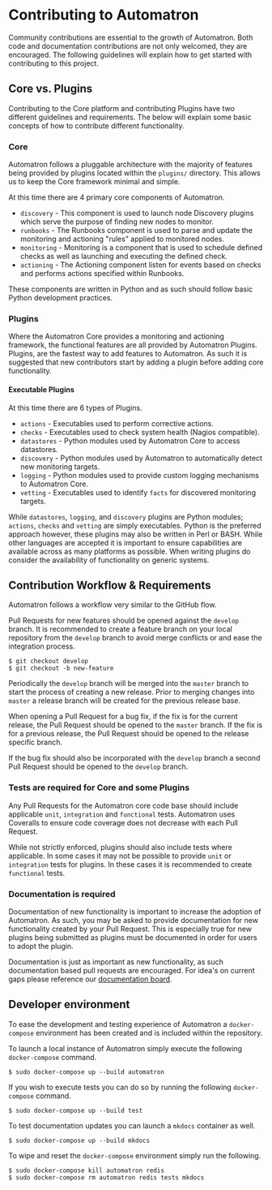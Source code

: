 # Contributing to Automatron

Community contributions are essential to the growth of Automatron. Both code and documentation contributions are not only welcomed, they are encouraged. The following guidelines will explain how to get started with contributing to this project.

## Core vs. Plugins

Contributing to the Core platform and contributing Plugins have two different guidelines and requirements. The below will explain some basic concepts of how to contribute different functionality.

### Core

Automatron follows a pluggable architecture with the majority of features being provided by plugins located within the `plugins/` directory. This allows us to keep the Core framework minimal and simple.

At this time there are 4 primary core components of Automatron.

  * `discovery` - This component is used to launch node Discovery plugins which serve the purpose of finding new nodes to monitor.
  * `runbooks` - The Runbooks component is used to parse and update the monitoring and actioning "rules" applied to monitored nodes.
  * `monitoring` - Monitoring is a component that is used to schedule defined checks as well as launching and executing the defined check.
  * `actioning` - The Actioning component listen for events based on checks and performs actions specified within Runbooks.

These components are written in Python and as such should follow basic Python development practices.

### Plugins

Where the Automatron Core provides a monitoring and actioning framework, the functional features are all provided by Automatron Plugins. Plugins, are the fastest way to add features to Automatron. As such it is suggested that new contributors start by adding a plugin before adding core functionality.

#### Executable Plugins

At this time there are 6 types of Plugins.

  * `actions` - Executables used to perform corrective actions.
  * `checks` - Executables used to check system health (Nagios compatible).
  * `datastores` - Python modules used by Automatron Core to access datastores.
  * `discovery` - Python modules used by Automatron to automatically detect new monitoring targets.
  * `logging` - Python modules used to provide custom logging mechanisms to Automatron Core.
  * `vetting` - Executables used to identify `facts` for discovered monitoring targets.

While `datastores`, `logging`, and `discovery` plugins are Python modules; `actions`, `checks` and `vetting` are simply executables.
Python is the preferred approach however, these plugins may also be written in Perl or BASH. While other languages are accepted it is important to ensure capabilities are available across as many platforms as possible. When writing plugins do consider the availability of functionality on generic systems.

## Contribution Workflow & Requirements

Automatron follows a workflow very similar to the GitHub flow.

Pull Requests for new features should be opened against the `develop` branch. It is recommended to create a feature branch on your local repository from the `develop` branch to avoid merge conflicts or and ease the integration process.

```console
$ git checkout develop
$ git checkout -b new-feature
```

Periodically the `develop` branch will be merged into the `master` branch to start the process of creating a new release. Prior to merging changes into `master` a release branch will be created for the previous release base.

When opening a Pull Request for a bug fix, if the fix is for the current release, the Pull Request should be opened to the `master` branch. If the fix is for a previous release, the Pull Request should be opened to the release specific branch.

If the bug fix should also be incorporated with the `develop` branch a second Pull Request should be opened to the `develop` branch.

### Tests are required for Core and some Plugins

Any Pull Requests for the Automatron core code base should include applicable `unit`, `integration` and `functional` tests. Automatron uses Coveralls to ensure code coverage does not decrease with each Pull Request.

While not strictly enforced, plugins should also include tests where applicable. In some cases it may not be possible to provide `unit` or `integration` tests for plugins. In these cases it is recommended to create `functional` tests.

### Documentation is required

Documentation of new functionality is important to increase the adoption of Automatron. As such, you may be asked to provide documentation for new functionality created by your Pull Request. This is especially true for new plugins being submitted as plugins must be documented in order for users to adopt the plugin.

Documentation is just as important as new functionality, as such documentation based pull requests are encouraged. For idea's on current gaps please reference our [documentation board](https://github.com/madflojo/automatron/projects/1).

## Developer environment

To ease the development and testing experience of Automatron a `docker-compose` environment has been created and is included within the repository.

To launch a local instance of Automatron simply execute the following `docker-compose` command.

```console
$ sudo docker-compose up --build automatron
```

If you wish to execute tests you can do so by running the following `docker-compose` command.

```console
$ sudo docker-compose up --build test
```

To test documentation updates you can launch a `mkdocs` container as well.

```console
$ sudo docker-compose up --build mkdocs
```

To wipe and reset the `docker-compose` environment simply run the following.

```console
$ sudo docker-compose kill automatron redis
$ sudo docker-compose rm automatron redis tests mkdocs
```
